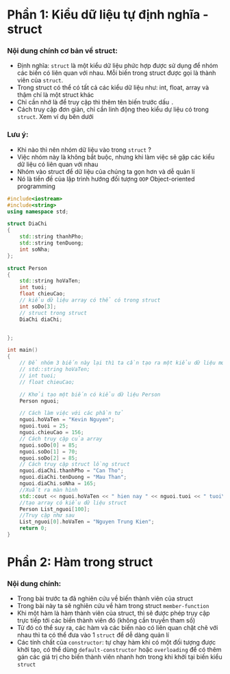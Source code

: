 # Phần 1: Kiểu dữ liệu tự định nghĩa - struct 

<h3>Nội dung chính cơ bản về struct:</h3>

- Định nghĩa: `struct` là một kiểu dữ liệu phức hợp được sử dụng để nhóm các biến có liên quan với nhau. Mỗi biến trong struct được gọi là thành viên của `struct`.
- Trong struct có thể có tất cả các kiểu dữ liệu như: int, float, array và thậm chí là một struct khác
- Chỉ cần nhớ là để truy cập thì thêm tên biến trước dấu `.`
- Cách truy cập đơn giản, chỉ cần linh động theo kiểu dự liệu có trong `struct`. Xem ví dụ bên dưới

<h3>Lưu ý:</h3>

- Khi nào thì nên nhóm dữ liệu vào trong `struct` ?
- Việc nhóm này là không bắt buộc, nhưng khi làm việc sẽ gặp các kiểu dữ liệu có liên quan với nhau 
- Nhóm vào struct để dữ liệu của chúng ta gọn hơn và dễ quản lí
- Nó là tiền đề của lập trình hướng đối tượng `OOP` Object-oriented programming 

```C++
#include<iostream>
#include<string>
using namespace std;

struct DiaChi
{
    std::string thanhPho;
    std::string tenDuong;
    int soNha;
};

struct Person
{
    std::string hoVaTen;
    int tuoi;
    float chieuCao;
    // kiểu dữ liệu array có thể có trong struct
    int soDo[3];
    // struct trong struct 
    DiaChi diaChi;


};

int main()
{
    // Để nhóm 3 biến này lại thì ta cần tạo ra một kiểu dữ liệu mới
    // std::string hoVaTen;
    // int tuoi;
    // float chieuCao;

    // Khởi tạo một biến có kiểu dữ liệu Person 
    Person nguoi;

    // Cách làm việc với các phần tử 
    nguoi.hoVaTen = "Kevin Nguyen";
    nguoi.tuoi = 25;
    nguoi.chieuCao = 156; 
    // Cách truy cập của array 
    nguoi.soDo[0] = 85;
    nguoi.soDo[1] = 70;
    nguoi.soDo[2] = 85;
    // Cách truy cập struct lồng struct
    nguoi.diaChi.thanhPho = "Can Tho";
    nguoi.diaChi.tenDuong = "Mau Than";
    nguoi.diaChi.soNha = 165;
    //Xuất ra màn hình
    std::cout << nguoi.hoVaTen << " hien nay " << nguoi.tuoi << " tuoi\nSong tai: "<< nguoi.diaChi.thanhPho;
    //tạo array có kiểu dữ liệu struct 
    Person List_nguoi[100];
    //Truy cập như sau
    List_nguoi[0].hoVaTen = "Nguyen Trung Kien";
    return 0;
}
```

# Phần 2: Hàm trong struct

<h3>Nội dung chính:</h3> 

- Trong bài trước ta đã nghiên cứu về biến thành viên của struct
- Trong bài này ta sẽ nghiên cứu về hàm trong struct `member-function`
- Khi một hàm là hàm thành viên của struct, thì sẽ được phép truy cập trực tiếp tới các biến thành viên đó (không cần truyền tham số) 
- Từ đó có thể suy ra, các hàm và các biến nào có liên quan chặt chẽ với nhau thì ta có thể đưa vào 1 `struct` để dễ dàng quản lí
- Các tính chất của `constructor`: tự chạy hàm khi có một đối tượng được khởi tạo, có thể dùng `default-constructor` hoặc `overloading` để có thêm gán các giá trị cho biến thành viên nhanh hơn trong khi khởi tại biến kiểu `struct` 
